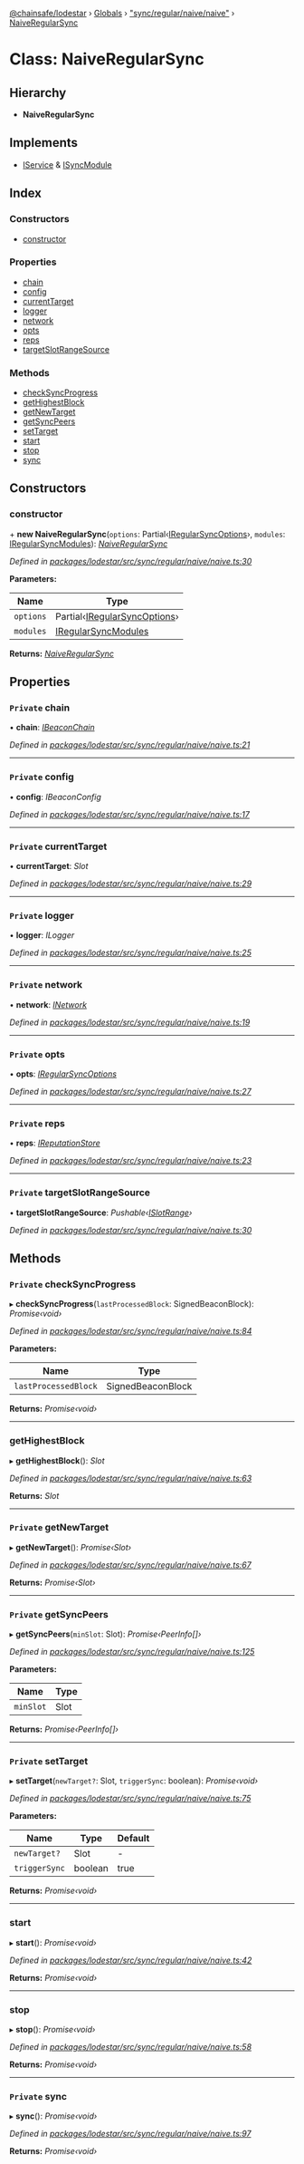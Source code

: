 [@chainsafe/lodestar](../README.md) › [Globals](../globals.md) › ["sync/regular/naive/naive"](../modules/_sync_regular_naive_naive_.md) › [NaiveRegularSync](_sync_regular_naive_naive_.naiveregularsync.md)

# Class: NaiveRegularSync

## Hierarchy

* **NaiveRegularSync**

## Implements

* [IService](../interfaces/_node_nodejs_.iservice.md) & [ISyncModule](../interfaces/_sync_interface_.isyncmodule.md)

## Index

### Constructors

* [constructor](_sync_regular_naive_naive_.naiveregularsync.md#constructor)

### Properties

* [chain](_sync_regular_naive_naive_.naiveregularsync.md#private-chain)
* [config](_sync_regular_naive_naive_.naiveregularsync.md#private-config)
* [currentTarget](_sync_regular_naive_naive_.naiveregularsync.md#private-currenttarget)
* [logger](_sync_regular_naive_naive_.naiveregularsync.md#private-logger)
* [network](_sync_regular_naive_naive_.naiveregularsync.md#private-network)
* [opts](_sync_regular_naive_naive_.naiveregularsync.md#private-opts)
* [reps](_sync_regular_naive_naive_.naiveregularsync.md#private-reps)
* [targetSlotRangeSource](_sync_regular_naive_naive_.naiveregularsync.md#private-targetslotrangesource)

### Methods

* [checkSyncProgress](_sync_regular_naive_naive_.naiveregularsync.md#private-checksyncprogress)
* [getHighestBlock](_sync_regular_naive_naive_.naiveregularsync.md#gethighestblock)
* [getNewTarget](_sync_regular_naive_naive_.naiveregularsync.md#private-getnewtarget)
* [getSyncPeers](_sync_regular_naive_naive_.naiveregularsync.md#private-getsyncpeers)
* [setTarget](_sync_regular_naive_naive_.naiveregularsync.md#private-settarget)
* [start](_sync_regular_naive_naive_.naiveregularsync.md#start)
* [stop](_sync_regular_naive_naive_.naiveregularsync.md#stop)
* [sync](_sync_regular_naive_naive_.naiveregularsync.md#private-sync)

## Constructors

###  constructor

\+ **new NaiveRegularSync**(`options`: Partial‹[IRegularSyncOptions](../interfaces/_sync_regular_options_.iregularsyncoptions.md)›, `modules`: [IRegularSyncModules](../modules/_sync_regular_interface_.md#iregularsyncmodules)): *[NaiveRegularSync](_sync_regular_naive_naive_.naiveregularsync.md)*

*Defined in [packages/lodestar/src/sync/regular/naive/naive.ts:30](https://github.com/ChainSafe/lodestar/blob/3dee406/packages/lodestar/src/sync/regular/naive/naive.ts#L30)*

**Parameters:**

Name | Type |
------ | ------ |
`options` | Partial‹[IRegularSyncOptions](../interfaces/_sync_regular_options_.iregularsyncoptions.md)› |
`modules` | [IRegularSyncModules](../modules/_sync_regular_interface_.md#iregularsyncmodules) |

**Returns:** *[NaiveRegularSync](_sync_regular_naive_naive_.naiveregularsync.md)*

## Properties

### `Private` chain

• **chain**: *[IBeaconChain](../interfaces/_chain_interface_.ibeaconchain.md)*

*Defined in [packages/lodestar/src/sync/regular/naive/naive.ts:21](https://github.com/ChainSafe/lodestar/blob/3dee406/packages/lodestar/src/sync/regular/naive/naive.ts#L21)*

___

### `Private` config

• **config**: *IBeaconConfig*

*Defined in [packages/lodestar/src/sync/regular/naive/naive.ts:17](https://github.com/ChainSafe/lodestar/blob/3dee406/packages/lodestar/src/sync/regular/naive/naive.ts#L17)*

___

### `Private` currentTarget

• **currentTarget**: *Slot*

*Defined in [packages/lodestar/src/sync/regular/naive/naive.ts:29](https://github.com/ChainSafe/lodestar/blob/3dee406/packages/lodestar/src/sync/regular/naive/naive.ts#L29)*

___

### `Private` logger

• **logger**: *ILogger*

*Defined in [packages/lodestar/src/sync/regular/naive/naive.ts:25](https://github.com/ChainSafe/lodestar/blob/3dee406/packages/lodestar/src/sync/regular/naive/naive.ts#L25)*

___

### `Private` network

• **network**: *[INetwork](../interfaces/_network_interface_.inetwork.md)*

*Defined in [packages/lodestar/src/sync/regular/naive/naive.ts:19](https://github.com/ChainSafe/lodestar/blob/3dee406/packages/lodestar/src/sync/regular/naive/naive.ts#L19)*

___

### `Private` opts

• **opts**: *[IRegularSyncOptions](../interfaces/_sync_regular_options_.iregularsyncoptions.md)*

*Defined in [packages/lodestar/src/sync/regular/naive/naive.ts:27](https://github.com/ChainSafe/lodestar/blob/3dee406/packages/lodestar/src/sync/regular/naive/naive.ts#L27)*

___

### `Private` reps

• **reps**: *[IReputationStore](../interfaces/_sync_ireputation_.ireputationstore.md)*

*Defined in [packages/lodestar/src/sync/regular/naive/naive.ts:23](https://github.com/ChainSafe/lodestar/blob/3dee406/packages/lodestar/src/sync/regular/naive/naive.ts#L23)*

___

### `Private` targetSlotRangeSource

• **targetSlotRangeSource**: *Pushable‹[ISlotRange](../interfaces/_sync_interface_.islotrange.md)›*

*Defined in [packages/lodestar/src/sync/regular/naive/naive.ts:30](https://github.com/ChainSafe/lodestar/blob/3dee406/packages/lodestar/src/sync/regular/naive/naive.ts#L30)*

## Methods

### `Private` checkSyncProgress

▸ **checkSyncProgress**(`lastProcessedBlock`: SignedBeaconBlock): *Promise‹void›*

*Defined in [packages/lodestar/src/sync/regular/naive/naive.ts:84](https://github.com/ChainSafe/lodestar/blob/3dee406/packages/lodestar/src/sync/regular/naive/naive.ts#L84)*

**Parameters:**

Name | Type |
------ | ------ |
`lastProcessedBlock` | SignedBeaconBlock |

**Returns:** *Promise‹void›*

___

###  getHighestBlock

▸ **getHighestBlock**(): *Slot*

*Defined in [packages/lodestar/src/sync/regular/naive/naive.ts:63](https://github.com/ChainSafe/lodestar/blob/3dee406/packages/lodestar/src/sync/regular/naive/naive.ts#L63)*

**Returns:** *Slot*

___

### `Private` getNewTarget

▸ **getNewTarget**(): *Promise‹Slot›*

*Defined in [packages/lodestar/src/sync/regular/naive/naive.ts:67](https://github.com/ChainSafe/lodestar/blob/3dee406/packages/lodestar/src/sync/regular/naive/naive.ts#L67)*

**Returns:** *Promise‹Slot›*

___

### `Private` getSyncPeers

▸ **getSyncPeers**(`minSlot`: Slot): *Promise‹PeerInfo[]›*

*Defined in [packages/lodestar/src/sync/regular/naive/naive.ts:125](https://github.com/ChainSafe/lodestar/blob/3dee406/packages/lodestar/src/sync/regular/naive/naive.ts#L125)*

**Parameters:**

Name | Type |
------ | ------ |
`minSlot` | Slot |

**Returns:** *Promise‹PeerInfo[]›*

___

### `Private` setTarget

▸ **setTarget**(`newTarget?`: Slot, `triggerSync`: boolean): *Promise‹void›*

*Defined in [packages/lodestar/src/sync/regular/naive/naive.ts:75](https://github.com/ChainSafe/lodestar/blob/3dee406/packages/lodestar/src/sync/regular/naive/naive.ts#L75)*

**Parameters:**

Name | Type | Default |
------ | ------ | ------ |
`newTarget?` | Slot | - |
`triggerSync` | boolean | true |

**Returns:** *Promise‹void›*

___

###  start

▸ **start**(): *Promise‹void›*

*Defined in [packages/lodestar/src/sync/regular/naive/naive.ts:42](https://github.com/ChainSafe/lodestar/blob/3dee406/packages/lodestar/src/sync/regular/naive/naive.ts#L42)*

**Returns:** *Promise‹void›*

___

###  stop

▸ **stop**(): *Promise‹void›*

*Defined in [packages/lodestar/src/sync/regular/naive/naive.ts:58](https://github.com/ChainSafe/lodestar/blob/3dee406/packages/lodestar/src/sync/regular/naive/naive.ts#L58)*

**Returns:** *Promise‹void›*

___

### `Private` sync

▸ **sync**(): *Promise‹void›*

*Defined in [packages/lodestar/src/sync/regular/naive/naive.ts:97](https://github.com/ChainSafe/lodestar/blob/3dee406/packages/lodestar/src/sync/regular/naive/naive.ts#L97)*

**Returns:** *Promise‹void›*
